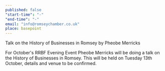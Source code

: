 ```yaml
---
published: false
"start-time": "-"
"end-time": "-"
email: "info@romseychamber.co.uk"
place: basepoint
---
```


Talk on the History of Businesses in Romsey by Pheobe Merricks

For October's RRBF Evening Event Pheobe Merricks will be doing a talk on the History of Businesses in Romsey. This will be held on Tuesday 13th October, details and venue to be confirmed.